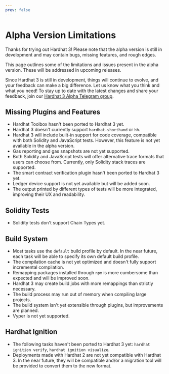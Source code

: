 ```yaml
---
prev: false
---
```


# Alpha Version Limitations

Thanks for trying out Hardhat 3! Please note that the alpha version is still in development and may contain bugs, missing features, and rough edges.

This page outlines some of the limitations and issues present in the alpha version. These will be addressed in upcoming releases.

Since Hardhat 3 is still in development, things will continue to evolve, and your feedback can make a big difference. Let us know what you think and what you need! To stay up to date with the latest changes and share your feedback, join our [Hardhat 3 Alpha Telegram group](https://hardhat.org/hardhat3-alpha-telegram-group).

## Missing Plugins and Features

- Hardhat Toolbox hasn't been ported to Hardhat 3 yet.
- Hardhat 3 doesn't currently support `hardhat-shorthand` or `hh`.
- Hardhat 3 will include built-in support for code coverage, compatible with both Solidity and JavaScript tests. However, this feature is not yet available in the alpha version.
- Gas reporting and gas snapshots are not yet supported.
- Both Solidity and JavaScript tests will offer alternative trace formats that users can choose from. Currently, only Solidity stack traces are supported.
- The smart contract verification plugin hasn't been ported to Hardhat 3 yet.
- Ledger device support is not yet available but will be added soon.
- The output printed by different types of tests will be more integrated, improving their UX and readability.

## Solidity Tests

- Solidity tests don't support Chain Types yet.

## Build System

- Most tasks use the `default` build profile by default. In the near future, each task will be able to specify its own default build profile.
- The compilation cache is not yet optimized and doesn't fully support incremental compilation.
- Remapping packages installed through `npm` is more cumbersome than expected and will be improved soon.
- Hardhat 3 may create build jobs with more remappings than strictly necessary.
- The build process may run out of memory when compiling large projects.
- The build system isn't yet extensible through plugins, but improvements are planned.
- Vyper is not yet supported.

## Hardhat Ignition

- The following tasks haven't been ported to Hardhat 3 yet: `hardhat ignition verify`, `hardhat ignition visualize`.
- Deployments made with Hardhat 2 are not yet compatible with Hardhat 3. In the near future, they will be compatible and/or a migration tool will be provided to convert them to the new format.
